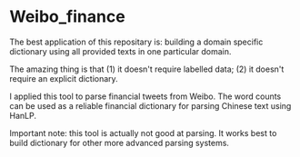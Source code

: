 # Weibo_finance
The best application of this repositary is: 
building a domain specific dictionary using all provided texts in one particular domain.

The amazing thing is that 
(1) it doesn't require labelled data;
(2) it doesn't require an explicit dictionary.

I applied this tool to parse financial tweets from Weibo. 
The word counts can be used as a reliable financial dictionary for parsing Chinese text using HanLP.

Important note: this tool is actually not good at parsing. It works best to build dictionary for other more advanced parsing systems.
